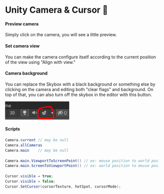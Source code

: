 # Unity Camera & Cursor 🎯

<div class="row row-cols-lg-2"><div>

#### Preview camera

Simply click on the camera, you will see a little preview.

#### Set camera view

You can make the camera configure itself according to the current position of the view using "Align with view." 

#### Camera background

You can replace the Skybox with a black background or something else by clicking on the camera and editing both "clear flags" and background. On top of that, you can also turn off the skybox in the editor with this button.

![Unity Toggle Skybox](_images/toggle_skybox.png)
</div><div>

#### Scripts

```cs
Camera.current // may be null
Camera.allCameras
Camera.main    // may be null

Camera.main.ViewportToScreenPoint() // ex: mouse position to world position
Camera.main.ScreenToViewportPoint() // ex: world position to mouse position

Cursor.visible = true;
Cursor.visible = false;
Cursor.SetCursor(cursorTexture, hotSpot, cursorMode);
```
</div></div>